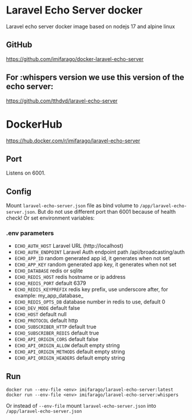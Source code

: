 # Laravel Echo Server docker
 
Laravel echo server docker image based on nodejs 17 and alpine linux 

## GitHub
https://github.com/imifarago/docker-laravel-echo-server 

## For :whispers version we use this version of the echo server:
https://github.com/tthdvd/laravel-echo-server 

# DockerHub
https://hub.docker.com/r/imifarago/laravel-echo-server 

## Port
Listens on 6001. 

## Config
Mount `laravel-echo-server.json` file as bind volume to `/app/laravel-echo-server.json`. But do not use different port than 6001 because of health check! 
Or set environment variables: 

### .env parameters

* `ECHO_AUTH_HOST` Laravel URL (http://localhost)
* `ECHO_AUTH_ENDPOINT` Laravel Auth endpoint path /api/broadcasting/auth
* `ECHO_APP_ID` random generated app id, it generates when not set
* `ECHO_APP_KEY` random generated app key, it generates when not set
* `ECHO_DATABASE` redis or sqlite
* `ECHO_REDIS_HOST` redis hostname or ip address
* `ECHO_REDIS_PORT` default 6379
* `ECHO_REDIS_KEYPREFIX` redis key prefix, use underscore after, for example: my_app_database_
* `ECHO_REDIS_OPTS_DB` database number in redis to use, default 0
* `ECHO_DEV_MODE` default false
* `ECHO_HOST` default null
* `ECHO_PROTOCOL` default http
* `ECHO_SUBSCRIBER_HTTP` default true
* `ECHO_SUBSCRIBER_REDIS` default true
* `ECHO_API_ORIGIN_CORS` default false
* `ECHO_API_ORIGIN_ALLOW` default empty string
* `ECHO_API_ORIGIN_METHODS` default empty string
* `ECHO_API_ORIGIN_HEADERS` default empty string

## Run
`docker run --env-file <env> imifarago/laravel-echo-server:latest` 
`docker run --env-file <env> imifarago/laravel-echo-server:whispers` 
 
Or instead of `--env-file` mount `laravel-echo-server.json` into `/app/laravel-echo-server.json` 
